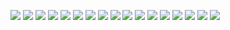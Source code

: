 ![](./Documentation/Images/Energetic%20System%20Simulator%20-%201.jpg)
![](./Documentation/Images/Energetic%20System%20Simulator%20-%202.jpg)
![](./Documentation/Images/Energetic%20System%20Simulator%20-%203.jpg)
![](./Documentation/Images/Energetic%20System%20Simulator%20-%204.jpg)
![](./Documentation/Images/Energetic%20System%20Simulator%20-%205.jpg)
![](./Documentation/Images/Energetic%20System%20Simulator%20-%206.jpg)
![](./Documentation/Images/Energetic%20System%20Simulator%20-%207.jpg)
![](./Documentation/Images/Energetic%20System%20Simulator%20-%208.jpg)
![](./Documentation/Images/Energetic%20System%20Simulator%20-%209.jpg)
![](./Documentation/Images/Energetic%20System%20Simulator%20-%2010.jpg)
![](./Documentation/Images/Energetic%20System%20Simulator%20-%2011.jpg)
![](./Documentation/Images/Energetic%20System%20Simulator%20-%2012.jpg)
![](./Documentation/Images/Energetic%20System%20Simulator%20-%2013.jpg)
![](./Documentation/Images/Energetic%20System%20Simulator%20-%2014.jpg)
![](./Documentation/Images/Energetic%20System%20Simulator%20-%2015.jpg)
![](./Documentation/Images/Energetic%20System%20Simulator%20-%2016.jpg)
![](./Documentation/Images/Energetic%20System%20Simulator%20-%2017.jpg)
